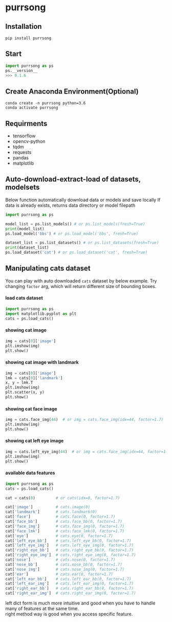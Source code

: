 # purrsong


## Installation
```console
pip install purrsong
```

## Start
```python
import purrsong as ps
ps.__version__
>>> 0.1.6
```

## Create Anaconda Environment(Optional)
```console
conda create -n purrsong python=3.6
conda activate purrsong
```

## Requirments
* tensorflow
* opencv-python
* tqdm
* requests
* pandas
* matplotlib

## Auto-download-extract-load of datasets, modelsets
Below function automatically download data or models and save locally
If data is already exists, returns data directory or model filepath

```python
import purrsong as ps

model_list = ps.list_models() # or ps.list_models(fresh=True)
print(model_list)
ps.load_model('bbs') # or ps.load_model('bbs', fresh=True)

dataset_list = ps.list_datasets() # or ps.list_datasets(fresh=True)
print(dataset_list)
ps.load_dataset('cat') # or ps.load_dataset('cat', fresh=True)
```

## Manipulating cats dataset
You can play with auto downloaded `cats` dataset by below example.
Try changing `factor` arg, which will return different size of bounding boxes.

#### load cats dataset
```python
import purrsong as ps
import matplotlib.pyplot as plt
cats = ps.load_cats()
```

#### showing cat image
```python
img = cats[0]['image']
plt.imshow(img)
plt.show()
```

#### showing cat image with landmark
```python
img = cats[0]['image']
lmk = cats[0]['landmark']
x, y = lmk.T
plt.imshow(img)
plt.scatter(x, y)
plt.show()
```

#### showing cat face image
```python
img = cats.face_img(44)  # or img = cats.face_img(idx=44, factor=1.7)
plt.imshow(img)
plt.show()
```

#### showing cat left eye image
```python
img = cats.left_eye_img(44)  # or img = cats.face_img(idx=44, factor=1.7)
plt.imshow(img)
plt.show()
```

#### available data features
```python
import purrsong as ps
cats = ps.load_cats()

cat = cats(0)         # or cats(idx=0, factor=1.7)

cat['image']          # cats.image(0)
cat['landmark']       # cats.landmark(0)
cat['face']           # cats.face(0, factor=1.7)
cat['face_bb']        # cats.face_bb(0, factor=1.7)
cat['face_img']       # cats.face_img(0, factor=1.7)
cat['face_lmk']       # cats.face_lmk(0, factor=1.7)
cat['eye']            # cats.eye(0, factor=1.7)
cat['left_eye_bb']    # cats.left_eye_bb(0, factor=1.7)
cat['left_eye_img']   # cats.left_eye_img(0, factor=1.7)
cat['right_eye_bb']   # cats.right_eye_bb(0, factor=1.7)
cat['right_eye_img']  # cats.right_eye_img(0, factor=1.7)
cat['nose']           # cats.nose(0, factor=1.7)
cat['nose_bb']        # cats.nose_bb(0, factor=1.7)
cat['nose_img']       # cats.nose_img(0, factor=1.7)
cat['ear']            # cats.ear(0, factor=1.7)
cat['left_ear_bb']    # cats.left_ear_bb(0, factor=1.7)
cat['left_ear_img']   # cats.left_ear_img(0, factor=1.7)
cat['right_ear_bb']   # cats.right_ear_bb(0, factor=1.7)
cat['right_ear_img']  # cats.right_ear_img(0, factor=1.7)
```
left dict form is much more intuitive and good 
when you have to handle many of features at the same time.  
right method way is good when you access specific feature.

